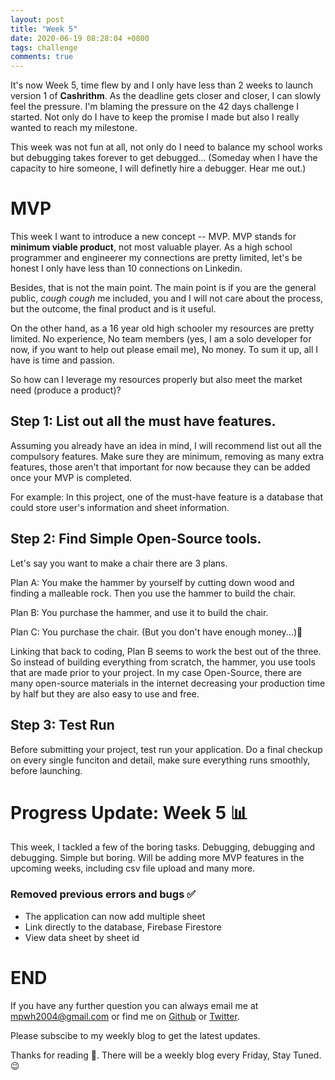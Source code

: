 ```yaml
---
layout: post
title: "Week 5"
date: 2020-06-19 08:28:04 +0800
tags: challenge
comments: true
---
```


It's now Week 5, time flew by and I only have less than 2 weeks to launch version 1 of **Cashrithm**. As the deadline gets closer and closer, I can slowly feel the pressure. I'm blaming the pressure on the 42 days challenge I started. Not only do I have to keep the promise I made but also I really wanted to reach my milestone.

This week was not fun at all, not only do I need to balance my school works but debugging takes forever to get debugged... (Someday when I have the capacity to hire someone, I will definetly hire a debugger. Hear me out.)

# MVP

This week I want to introduce a new concept -- MVP. MVP stands for **minimum viable product**, not most valuable player. As a high school programmer and engineerer my connections are pretty limited, let's be honest I only have less than 10 connections on Linkedin.

Besides, that is not the main point. The main point is if you are the general public, _cough cough_ me included, you and I will not care about the process, but the outcome, the final product and is it useful.

On the other hand, as a 16 year old high schooler my resources are pretty limited. No experience, No team members (yes, I am a solo developer for now, if you want to help out please email me), No money. To sum it up, all I have is time and passion.

So how can I leverage my resources properly but also meet the market need (produce a product)?

## Step 1: List out all the must have features.

Assuming you already have an idea in mind, I will recommend list out all the compulsory features. Make sure they are minimum, removing as many extra features, those aren't that important for now because they can be added once your MVP is completed.

For example:
In this project, one of the must-have feature is a database that could store user's information and sheet information.

## Step 2: Find Simple Open-Source tools.

Let's say you want to make a chair there are 3 plans.

Plan A: You make the hammer by yourself by cutting down wood and finding a malleable rock. Then you use the hammer to build the chair.

Plan B: You purchase the hammer, and use it to build the chair.

Plan C: You purchase the chair. (But you don't have enough money...)💸

Linking that back to coding, Plan B seems to work the best out of the three. So instead of building everything from scratch, the hammer, you use tools that are made prior to your project. In my case Open-Source, there are many open-source materials in the internet decreasing your production time by half but they are also easy to use and free.

## Step 3: Test Run

Before submitting your project, test run your application. Do a final checkup on every single funciton and detail, make sure everything runs smoothly, before launching.

# Progress Update: Week 5 📊

This week, I tackled a few of the boring tasks. Debugging, debugging and debugging. Simple but boring. Will be adding more MVP features in the upcoming weeks, including csv file upload and many more.

### Removed previous errors and bugs ✅

- The application can now add multiple sheet
- Link directly to the database, Firebase Firestore
- View data sheet by sheet id

# END

If you have any further question you can always email me at <mpwh2004@gmail.com> or find me on [Github](https://github.com/melaniehsieh) or [Twitter](https://twitter.com/melaniehsieh).

Please subscibe to my weekly blog to get the latest updates.

Thanks for reading 👀. There will be a weekly blog every Friday, Stay Tuned.😉
